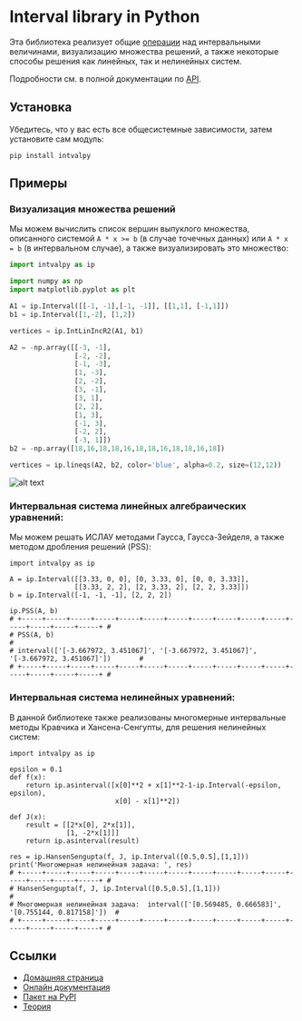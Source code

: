 # Interval library in Python

Эта библиотека реализует общие [операции](https://ru.wikipedia.org/wiki/Интервальная_арифметика) над интервальными величинами, визуализацию множества решений, а также некоторые способы решения как линейных, так и нелинейных систем.

Подробности см. в полной документации по [API](https://intvalpy.readthedocs.io/ru/latest/index.html).

## Установка

Убедитесь, что у вас есть все общесистемные зависимости, затем установите сам модуль:
```
pip install intvalpy
```

## Примеры

### Визуализация множества решений

Мы можем вычислить список вершин выпуклого множества, описанного системой ``A * x >= b`` (в случае точечных данных) или ``A * x = b`` (в интервальном случае), а также визуализировать это множество:

```python
import intvalpy as ip

import numpy as np
import matplotlib.pyplot as plt

A1 = ip.Interval([[-1, -1],[-1, -1]], [[1,1], [-1,1]])
b1 = ip.Interval([1,-2], [1,2])

vertices = ip.IntLinIncR2(A1, b1)

A2 = -np.array([[-3, -1],
                [-2, -2],
                [-1, -3],
                [1, -3],
                [2, -2],
                [3, -1],
                [3, 1],
                [2, 2],
                [1, 3],
                [-1, 3],
                [-2, 2],
                [-3, 1]])
b2 = -np.array([18,16,18,18,16,18,18,16,18,18,16,18])

vertices = ip.lineqs(A2, b2, color='blue', alpha=0.2, size=(12,12))
```
![alt text](examples/SolSet.png "Solution Set")

### Интервальная система линейных алгебраических уравнений:

Мы можем решать ИСЛАУ методами Гаусса, Гаусса-Зейделя, а также методом дробления решений (PSS):

```
import intvalpy as ip

A = ip.Interval([[3.33, 0, 0], [0, 3.33, 0], [0, 0, 3.33]],
                [[3.33, 2, 2], [2, 3.33, 2], [2, 2, 3.33]])
b = ip.Interval([-1, -1, -1], [2, 2, 2])

ip.PSS(A, b)
# +-----+-----+-----+-----+-----+-----+-----+-----+-----+-----+-----+-----+-----+-----+-----+ #
# PSS(A, b)                                                                                   #
# interval(['[-3.667972, 3.451067]', '[-3.667972, 3.451067]', '[-3.667972, 3.451067]'])       #
# +-----+-----+-----+-----+-----+-----+-----+-----+-----+-----+-----+-----+-----+-----+-----+ #
```

### Интервальная система нелинейных уравнений:

В данной библиотеке также реализованы многомерные интервальные методы Кравчика и Хансена-Сенгупты, для решения нелинейных систем:

```
import intvalpy as ip

epsilon = 0.1
def f(x):
    return ip.asinterval([x[0]**2 + x[1]**2-1-ip.Interval(-epsilon, epsilon),
                          x[0] - x[1]**2])

def J(x):    
    result = [[2*x[0], 2*x[1]],
              [1, -2*x[1]]]
    return ip.asinterval(result)

res = ip.HansenSengupta(f, J, ip.Interval([0.5,0.5],[1,1]))
print('Многомерная нелинейная задача: ', res)
# +-----+-----+-----+-----+-----+-----+-----+-----+-----+-----+-----+-----+-----+-----+-----+ #
# HansenSengupta(f, J, ip.Interval([0.5,0.5],[1,1]))                                          #
# Многомерная нелинейная задача:  interval(['[0.569485, 0.666583]', '[0.755144, 0.817158]'])  #
# +-----+-----+-----+-----+-----+-----+-----+-----+-----+-----+-----+-----+-----+-----+-----+ #
```

Ссылки
-----

* [Домашняя страница](<https://github.com/Maestross/intvalpy>)
* [Онлайн документация](<https://intvalpy.readthedocs.io/ru/latest/#>)
* [Пакет на PyPI](<https://pypi.org/project/intvalpy/>)
* [Теория](<http://www.nsc.ru/interval/Library/InteBooks/SharyBook.pdf>)
